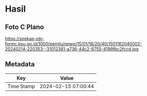 # Hasil

## Foto C Plano

https://sirekap-obj-formc.kpu.go.id/1000/pemilu/ppwp/15/01/16/20/40/1501162040002-20240214-220353--31012381-a736-44c2-8755-4198fbc2fccd.jpg


## Metadata

| Key        | Value               |
| ---------- | ------------------- |
| Time Stamp | 2024-02-15 07:00:44 |




